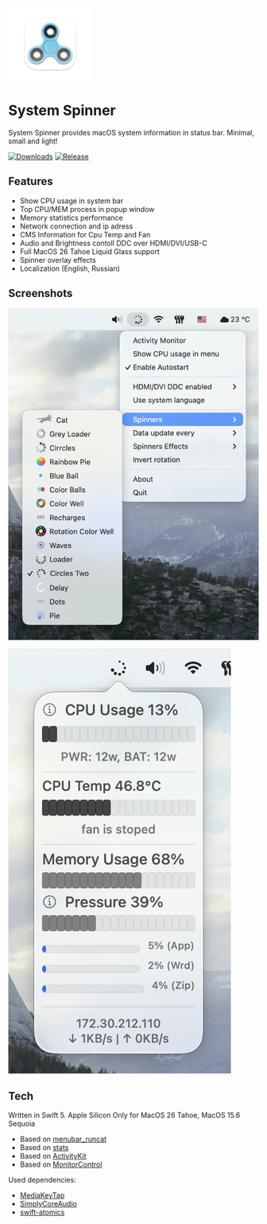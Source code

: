 ![spin_menu](Pictures/icon.jpg)
# System Spinner

System Spinner provides macOS system information in status bar. Minimal, small and light!

[![Downloads](https://img.shields.io/github/downloads/andrey-boomer/System-spinner/total)](https://github.com/andrey-boomer/System-Spinner/releases)
[![Release](https://img.shields.io/github/v/release/andrey-boomer/System-spinner)](https://github.com/andrey-boomer/System-Spinner/releases/latest)

## Features

- Show CPU usage in system bar
- Top CPU/MEM process in popup window
- Memory statistics performance
- Network connection and ip adress
- CMS Information for Cpu Temp and Fan
- Audio and Brightness contoll DDC over HDMI/DVI/USB-C
- Full MacOS 26 Tahoe Liquid Glass support
- Spinner overlay effects
- Localization (English, Russian)

## Screenshots
![spin_menu](Pictures/spin_menu.jpg)

![menu](Pictures/main_window.jpg)
  
## Tech

Written in Swift 5. Apple Silicon Only for MacOS 26 Tahoe, MacOS 15.6 Sequoia
- Based on [menubar_runcat](https://github.com/Kyome22/menubar_runcat)
- Based on [stats](https://github.com/exelban/stats)
- Based on [ActivityKit](https://github.com/Kyome22/ActivityKit)
- Based on [MonitorControl](https://github.com/MonitorControl/MonitorControl)

Used dependencies:
- [MediaKeyTap](https://github.com/the0neyouseek/MediaKeyTap)
- [SimplyCoreAudio](https://github.com/rnine/SimplyCoreAudio)
- [swift-atomics](https://github.com/apple/swift-atomics)
